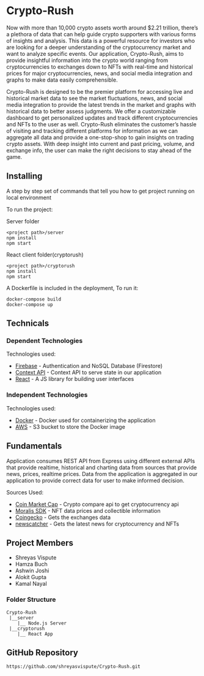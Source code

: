 # Crypto-Rush

Now with more than 10,000 crypto assets worth around $2.21 trillion, there’s a plethora of data
that can help guide crypto supporters with various forms of insights and analysis. This data is a
powerful resource for investors who are looking for a deeper understanding of the
cryptocurrency market and want to analyze specific events. Our application, Crypto-Rush, aims
to provide insightful information into the crypto world ranging from cryptocurrencies to
exchanges down to NFTs with real-time and historical prices for major cryptocurrencies, news,
and social media integration and graphs to make data easily comprehensible.

Crypto-Rush is designed to be the premier platform for accessing live and historical market data to see the market fluctuations, news, and social media integration to provide the latest trends in the market and graphs with historical data to better assess judgments. We offer a customizable dashboard to get personalized updates and track different cryptocurrencies and NFTs to the user as well. Crypto-Rush eliminates the customer’s hassle of visiting and tracking different platforms for information as we can aggregate all data and provide a one-stop-shop to gain insights on trading crypto assets. With deep insight into current and past pricing, volume, and exchange info, the user can make the right decisions to stay ahead of the game.

## Installing

A step by step set of commands that tell you how to get project running on local environment

To run the project:

Server folder

```
<project path>/server
npm install
npm start
```

React client folder(cryptorush)

```
<project path>/cryptorush
npm install
npm start
```

A Dockerfile is included in the deployment, To run it:

```
docker-compose build
docker-compose up
```

## Technicals

### Dependent Technologies

Technologies used:

- [Firebase](https://firebase.google.com/) - Authentication and NoSQL Database (Firestore)
- [Context API](https://reactjs.org/docs/context.html) - Context API to serve state in our application
- [React](https://reactjs.org/) - A JS library for building user interfaces

### Independent Technologies

Technologies used:

- [Docker](https://www.docker.com/) - Docker used for containerizing the application
- [AWS](https://aws.amazon.com/s3/) - S3 bucket to store the Docker image

## Fundamentals

Application consumes REST API from Express using different external APIs that provide realtime, historical and charting data from sources that provide news, prices, realtime prices. Data from the application is aggregated in our application to provide correct data for user to make informed decision.

Sources Used:

- [Coin Market Cap](https://min-api.cryptocompare.com/) - Crypto compare api to get cryptocurrency api
- [Moralis SDK](https://moralis.io/) - NFT data prices and collectible information
- [Coingecko](https://www.coingecko.com/) - Gets the exchanges data
- [newscatcher](https://docs.newscatcherapi.com/) - Gets the latest news for cryptocurrency and NFTs

## Project Members

- Shreyas Vispute
- Hamza Buch
- Ashwin Joshi
- Alokit Gupta
- Kamal Nayal

### Folder Structure

    Crypto-Rush
     |__server
        |__ Node.js Server
     |__cryptorush
        |__ React App

## GitHub Repository

```
https://github.com/shreyasvispute/Crypto-Rush.git
```
